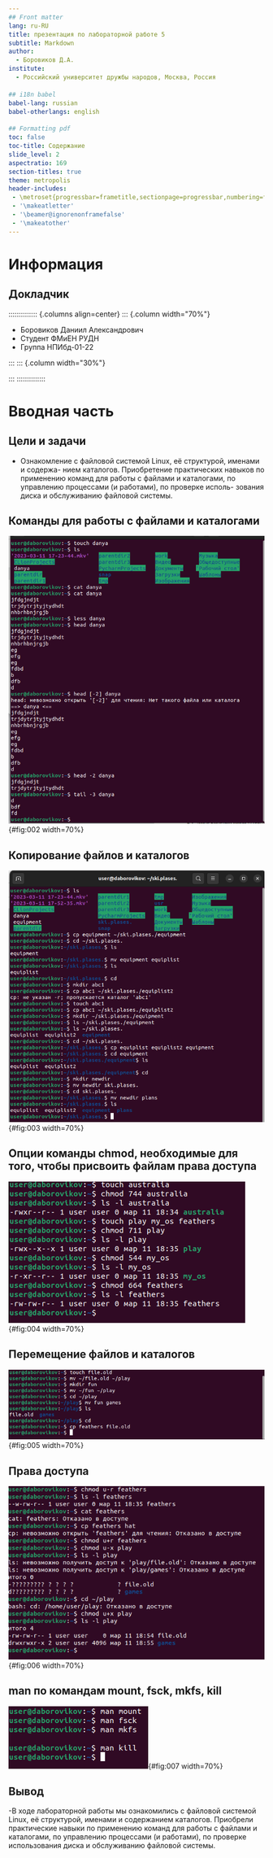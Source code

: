 ```yaml
---
## Front matter
lang: ru-RU
title: презентация по лабораторной работе 5
subtitle: Markdown
author:
  - Боровиков Д.А.
institute:
  - Российский университет дружбы народов, Москва, Россия

## i18n babel
babel-lang: russian
babel-otherlangs: english

## Formatting pdf
toc: false
toc-title: Содержание
slide_level: 2
aspectratio: 169
section-titles: true
theme: metropolis
header-includes:
 - \metroset{progressbar=frametitle,sectionpage=progressbar,numbering=fraction}
 - '\makeatletter'
 - '\beamer@ignorenonframefalse'
 - '\makeatother'
---
```


# Информация

## Докладчик

:::::::::::::: {.columns align=center}
::: {.column width="70%"}

  * Боровиков Даниил Александрович
  * Студент ФМиЕН РУДН
  * Группа НПИбд-01-22

:::
::: {.column width="30%"}

:::
::::::::::::::

# Вводная часть

## Цели и задачи

- Ознакомление с файловой системой Linux, её структурой, именами и содержа-
нием каталогов. Приобретение практических навыков по применению команд
для работы с файлами и каталогами, по управлению процессами (и работами),
по проверке исполь- зования диска и обслуживанию файловой системы.

## Команды для работы с файлами и каталогами

![Пункт 1](image/2.png){#fig:002 width=70%}

## Копирование файлов и каталогов

![Пункт 2](image/3.png){#fig:003 width=70%}

## Опции команды chmod, необходимые для того, чтобы присвоить файлам права доступа

![Пункт 3](image/4.png){#fig:004 width=70%}

## Перемещение файлов и каталогов

![Пункты 4.2 4.3 4.4 4.5](image/6.png){#fig:005 width=70%}

## Права доступа
![Пункты 4.6-4.12](image/7.png){#fig:006 width=70%}

## man по командам mount, fsck, mkfs, kill

![Пункт 5](image/8.png){#fig:007 width=70%}





## Вывод

-В ходе лабораторной работы мы ознакомились с файловой системой Linux, её
структурой, именами и содержанием каталогов. Приобрели практические навыки
по применению команд для работы с файлами и каталогами, по управлению
процессами (и работами), по проверке использования диска и обслуживанию
файловой системы.

